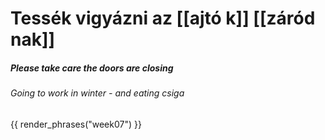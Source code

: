 # Tessék vigyázni az [[ajtó k]] [[záród nak]]
##### Please take care the doors are closing
###### Going to work in winter - and eating csiga

{{ render_phrases("week07") }}
